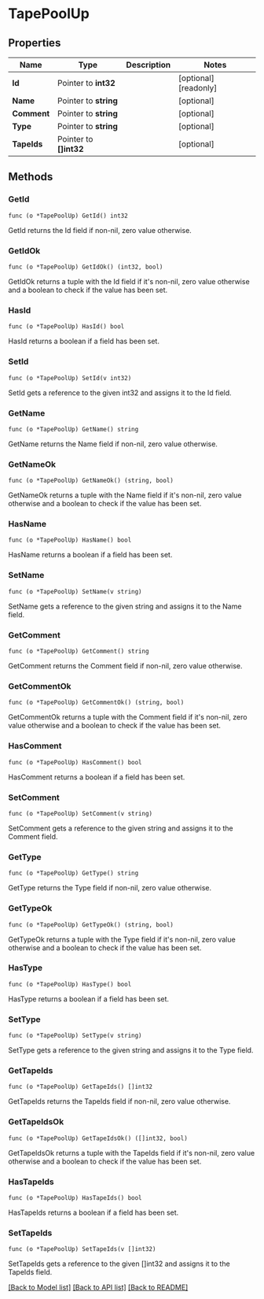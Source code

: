 # TapePoolUp

## Properties

Name | Type | Description | Notes
------------ | ------------- | ------------- | -------------
**Id** | Pointer to **int32** |  | [optional] [readonly] 
**Name** | Pointer to **string** |  | [optional] 
**Comment** | Pointer to **string** |  | [optional] 
**Type** | Pointer to **string** |  | [optional] 
**TapeIds** | Pointer to **[]int32** |  | [optional] 

## Methods

### GetId

`func (o *TapePoolUp) GetId() int32`

GetId returns the Id field if non-nil, zero value otherwise.

### GetIdOk

`func (o *TapePoolUp) GetIdOk() (int32, bool)`

GetIdOk returns a tuple with the Id field if it's non-nil, zero value otherwise
and a boolean to check if the value has been set.

### HasId

`func (o *TapePoolUp) HasId() bool`

HasId returns a boolean if a field has been set.

### SetId

`func (o *TapePoolUp) SetId(v int32)`

SetId gets a reference to the given int32 and assigns it to the Id field.

### GetName

`func (o *TapePoolUp) GetName() string`

GetName returns the Name field if non-nil, zero value otherwise.

### GetNameOk

`func (o *TapePoolUp) GetNameOk() (string, bool)`

GetNameOk returns a tuple with the Name field if it's non-nil, zero value otherwise
and a boolean to check if the value has been set.

### HasName

`func (o *TapePoolUp) HasName() bool`

HasName returns a boolean if a field has been set.

### SetName

`func (o *TapePoolUp) SetName(v string)`

SetName gets a reference to the given string and assigns it to the Name field.

### GetComment

`func (o *TapePoolUp) GetComment() string`

GetComment returns the Comment field if non-nil, zero value otherwise.

### GetCommentOk

`func (o *TapePoolUp) GetCommentOk() (string, bool)`

GetCommentOk returns a tuple with the Comment field if it's non-nil, zero value otherwise
and a boolean to check if the value has been set.

### HasComment

`func (o *TapePoolUp) HasComment() bool`

HasComment returns a boolean if a field has been set.

### SetComment

`func (o *TapePoolUp) SetComment(v string)`

SetComment gets a reference to the given string and assigns it to the Comment field.

### GetType

`func (o *TapePoolUp) GetType() string`

GetType returns the Type field if non-nil, zero value otherwise.

### GetTypeOk

`func (o *TapePoolUp) GetTypeOk() (string, bool)`

GetTypeOk returns a tuple with the Type field if it's non-nil, zero value otherwise
and a boolean to check if the value has been set.

### HasType

`func (o *TapePoolUp) HasType() bool`

HasType returns a boolean if a field has been set.

### SetType

`func (o *TapePoolUp) SetType(v string)`

SetType gets a reference to the given string and assigns it to the Type field.

### GetTapeIds

`func (o *TapePoolUp) GetTapeIds() []int32`

GetTapeIds returns the TapeIds field if non-nil, zero value otherwise.

### GetTapeIdsOk

`func (o *TapePoolUp) GetTapeIdsOk() ([]int32, bool)`

GetTapeIdsOk returns a tuple with the TapeIds field if it's non-nil, zero value otherwise
and a boolean to check if the value has been set.

### HasTapeIds

`func (o *TapePoolUp) HasTapeIds() bool`

HasTapeIds returns a boolean if a field has been set.

### SetTapeIds

`func (o *TapePoolUp) SetTapeIds(v []int32)`

SetTapeIds gets a reference to the given []int32 and assigns it to the TapeIds field.


[[Back to Model list]](../README.md#documentation-for-models) [[Back to API list]](../README.md#documentation-for-api-endpoints) [[Back to README]](../README.md)


